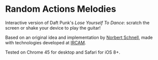 # Random Actions Melodies
Interactive version of Daft Punk's *Lose Yourself To Dance*: scratch the screen or shake your device to play the guitar!

Based on an original idea and implementation by [Norbert Schnell](mailto:Norbert.Schnell@ircam.fr), made with technologies developed at [IRCAM](http://www.ircam.fr).

Tested on Chrome 45 for desktop and Safari for iOS 8+.
